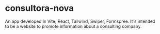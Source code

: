 # consultora-nova
An app developed in Vite, React, Tailwind, Swiper, Formspree. It´s intended to be a website to promote information about a consulting company.
